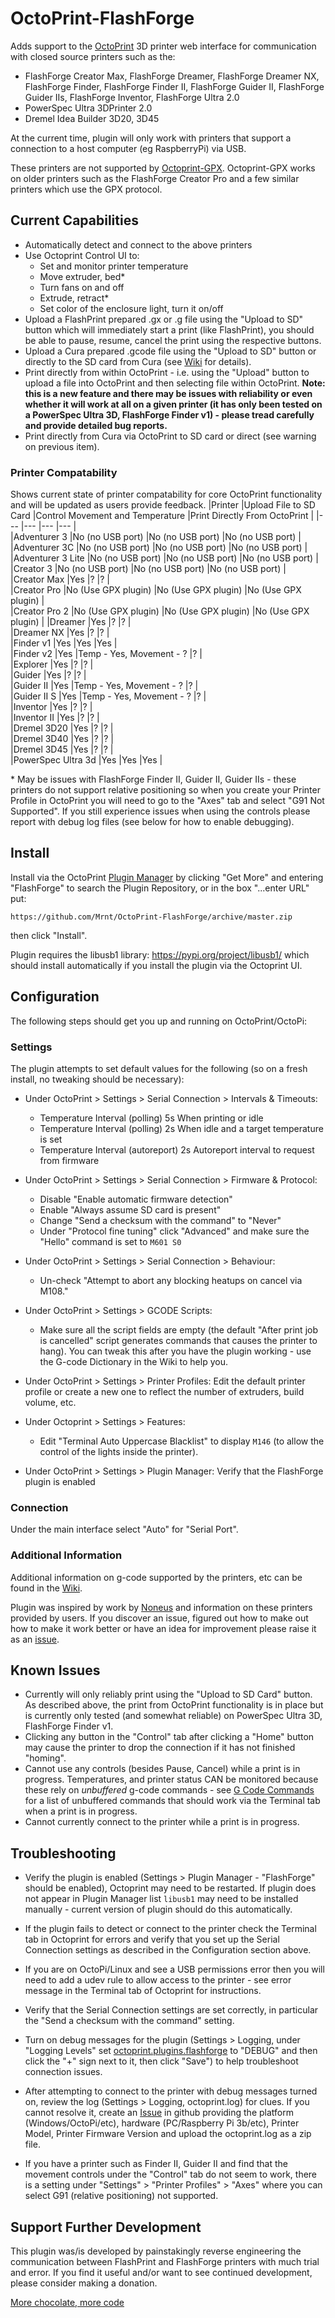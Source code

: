 # OctoPrint-FlashForge

Adds support to the [OctoPrint](https://octoprint.org) 3D printer web interface for communication with closed source printers such as the:
- FlashForge Creator Max, FlashForge Dreamer, FlashForge Dreamer NX, FlashForge Finder, FlashForge Finder II, FlashForge Guider II, FlashForge Guider IIs, FlashForge Inventor, FlashForge Ultra 2.0
- PowerSpec Ultra 3DPrinter 2.0
- Dremel Idea Builder 3D20, 3D45

At the current time, plugin will only work with printers that support a connection to a host computer (eg RaspberryPi) via USB.


These printers are not supported by [Octoprint-GPX](https://github.com/markwal/OctoPrint-GPX).  Octoprint-GPX works on older printers such as the FlashForge Creator Pro and a few similar printers which use the GPX protocol.

## Current Capabilities

- Automatically detect and connect to the above printers
- Use Octoprint Control UI to:
    - Set and monitor printer temperature
    - Move extruder, bed*
    - Turn fans on and off
    - Extrude, retract*
    - Set color of the enclosure light, turn it on/off
- Upload a FlashPrint prepared .gx or .g file using the "Upload to SD" button which will immediately start a print (like FlashPrint), you should be able to pause, resume, cancel the print using the respective buttons.
- Upload a Cura prepared .gcode file using the "Upload to SD" button or directly to the SD card from Cura (see [Wiki](https://github.com/Mrnt/OctoPrint-FlashForge/wiki) for details).
- Print directly from within OctoPrint - i.e. using the "Upload" button to upload a file into OctoPrint and then selecting file within OctoPrint. **Note: this is a new feature and there may be issues with reliability or even whether it will work at all on a given printer (it has only been tested on a PowerSpec Ultra 3D, FlashForge Finder v1) - please tread carefully and provide detailed bug reports.**
- Print directly from Cura via OctoPrint to SD card or direct (see warning on previous item).


### Printer Compatability
Shows current state of printer compatability for core OctoPrint functionality and will be updated as users provide feedback.
|Printer			|Upload File to SD Card |Control Movement and Temperature	|Print Directly From OctoPrint	|
|---				|---					|---								|---							|      
|Adventurer 3		|No (no USB port)		|No (no USB port)					|No (no USB port)				|      
|Adventurer 3C		|No (no USB port)		|No (no USB port)					|No (no USB port)				|      
|Adventurer 3 Lite	|No (no USB port)		|No (no USB port)					|No (no USB port)				|      
|Creator 3			|No (no USB port)		|No (no USB port)					|No (no USB port)				|      
|Creator Max		|Yes					|?									|?								|      
|Creator Pro		|No	(Use GPX plugin)	|No	(Use GPX plugin)				|No	(Use GPX plugin)			|      
|Creator Pro 2		|No	(Use GPX plugin)	|No	(Use GPX plugin)				|No	(Use GPX plugin)			|
|Dreamer			|Yes					|?									|?								|      
|Dreamer NX			|Yes					|?									|?								|      
|Finder v1			|Yes					|Yes								|Yes							|      
|Finder v2			|Yes					|Temp - Yes, Movement - ?			|?								|      
|Explorer			|Yes					|?									|?								|      
|Guider				|Yes					|?									|?								|      
|Guider II			|Yes					|Temp - Yes, Movement - ?			|?								|      
|Guider II S		|Yes					|Temp - Yes, Movement - ?			|?								|      
|Inventor			|Yes					|?									|?								|      
|Inventor II		|Yes					|?									|?								|      
|Dremel 3D20		|Yes					|?									|?								|      
|Dremel 3D40		|Yes					|?									|?								|      
|Dremel 3D45		|Yes					|?									|?								|      
|PowerSpec Ultra 3d	|Yes					|Yes								|Yes							|      

\* May be issues with FlashForge Finder II, Guider II, Guider IIs - these printers do not support relative positioning so when you create your Printer Profile in OctoPrint you will need to go to the "Axes" tab and select "G91 Not Supported". If you still experience issues when using the controls please report with debug log files (see below for how to enable debugging).


## Install

Install via the OctoPrint [Plugin Manager](https://docs.octoprint.org/en/master/bundledplugins/pluginmanager.html)
by clicking "Get More" and entering "FlashForge" to search the Plugin Repository, or in the box "...enter URL" put:

    https://github.com/Mrnt/OctoPrint-FlashForge/archive/master.zip

then click "Install".

Plugin requires the libusb1 library: https://pypi.org/project/libusb1/
 which should install automatically if you install the plugin via the Octoprint UI.

## Configuration

The following steps should get you up and running on OctoPrint/OctoPi:

### Settings

The plugin attempts to set default values for the following (so on a fresh install, no tweaking should be necessary):

* Under OctoPrint > Settings > Serial Connection > Intervals & Timeouts:
    * Temperature Interval (polling) 5s When printing or idle
    * Temperature Interval (polling) 2s When idle and a target temperature is set
    * Temperature Interval (autoreport) 2s Autoreport interval to request from firmware

* Under OctoPrint > Settings > Serial Connection > Firmware & Protocol:
    * Disable "Enable automatic firmware detection"
    * Enable "Always assume SD card is present"
    * Change "Send a checksum with the command" to "Never"
    * Under "Protocol fine tuning" click "Advanced" and make sure the "Hello" command is set to `M601 S0`

* Under OctoPrint > Settings > Serial Connection > Behaviour:
    * Un-check "Attempt to abort any blocking heatups on cancel via M108."

* Under OctoPrint > Settings > GCODE Scripts:
    * Make sure all the script fields are empty (the default "After print job is cancelled" script generates commands
    that causes the printer to hang). You can tweak this after you have the plugin working - use the G-code Dictionary
    in the Wiki to help you.

* Under OctoPrint > Settings > Printer Profiles:
Edit the default printer profile or create a new one to reflect the number of extruders, build volume, etc.

* Under Octoprint > Settings > Features:
    * Edit "Terminal Auto Uppercase Blacklist" to display `M146` (to allow the control of the lights inside the printer).

* Under OctoPrint > Settings > Plugin Manager:
Verify that the FlashForge plugin is enabled

### Connection

Under the main interface select "Auto" for "Serial Port".

### Additional Information

Additional information on g-code supported by the printers, etc can be found in the [Wiki](https://github.com/Mrnt/OctoPrint-FlashForge/wiki).

Plugin was inspired by work by [Noneus](https://github.com/Noneus) and information on these printers provided by users. If you discover an issue, figured out how to make out how to make it work better or have an idea for improvement please raise it as an [issue](https://github.com/Mrnt/OctoPrint-FlashForge/issues).

## Known Issues

* Currently will only reliably print using the "Upload to SD Card" button. As described above, the print from OctoPrint functionality is in place but is currently only tested (and somewhat reliable) on PowerSpec Ultra 3D, FlashForge Finder v1.
* Clicking any button in the "Control" tab after clicking a "Home" button may cause the printer to drop the connection if it has not finished "homing".
* Cannot use any controls (besides Pause, Cancel) while a print is in progress. Temperatures, and printer status CAN be monitored because these rely on  *unbuffered* g-code commands - see [G Code Commands](https://github.com/Mrnt/OctoPrint-FlashForge/wiki/G-Code-Dictionary) for a list of unbuffered commands that should work via the Terminal tab when a print is in progress.
* Cannot currently connect to the printer while a print is in progress.

## Troubleshooting

* Verify the plugin is enabled (Settings > Plugin Manager - "FlashForge" should be enabled), Octoprint may need to be restarted.
If plugin does not appear in Plugin Manager list `libusb1` may need to be installed manually - current version of plugin should do this automatically.

* If the plugin fails to detect or connect to the printer check the Terminal tab in Octoprint for errors and verify that you set up the Serial Connection settings as described in the Configuration section above.

* If you are on OctoPi/Linux and see a USB permissions error then you will need to add a udev rule to allow access to the printer - see error message in the Terminal tab of Octoprint for instructions.

* Verify that the Serial Connection settings are set correctly, in particular the "Send a checksum with the command" setting.

* Turn on debug messages for the plugin (Settings > Logging, under "Logging Levels" set [octoprint.plugins.flashforge](https://github.com/Mrnt/OctoPrint-FlashForge/wiki/images/LoggingSettings.png) to "DEBUG" and then click the "+" sign next to it, then click "Save") to help troubleshoot connection issues.

* After attempting to connect to the printer with debug messages turned on, review the log (Settings > Logging, octoprint.log) for clues. If you cannot resolve it, create an [Issue](https://github.com/Mrnt/OctoPrint-FlashForge/issues) in github providing the platform (Windows/OctoPi/etc), hardware (PC/Raspberry Pi 3b/etc), Printer Model, Printer Firmware Version and upload the octoprint.log as a zip file.

* If you have a printer such as Finder II, Guider II and find that the movement controls under the "Control" tab do not seem to work,
there is a setting under "Settings" > "Printer Profiles" > "Axes" where you can select G91 (relative positioning) not supported.

## Support Further Development

This plugin was/is developed by painstakingly reverse engineering the communication
between FlashPrint and FlashForge printers with much trial and error. If you find it
useful and/or want to see continued development, please consider making a donation.

[More chocolate, more code](https://www.paypal.com/cgi-bin/webscr?cmd=_s-xclick&hosted_button_id=S4TNWVKFLPL5C&source=url)




